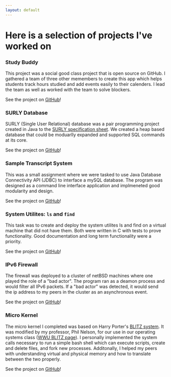 ```yaml
---
layout: default
---
```


<h1> Here is a selection of projects I've worked on </h1>

### Study Buddy

This project was a social good class project that is open source on GitHub. I gathered a team of three other memembers to create this app which helps students track hours studied and add events easily to their calenders. I lead the team as well as worked with the team to solve blockers.

See the project on [GitHub](https://github.com/roszakc/StudyBuddy)!

### SURLY Database

SURLY (Single User Relational) database was a pair programming project created in Java to the [SURLY specification sheet](./assets/pdf/SURLY-Specification.pdf). We created a heap based database that could be moduarlly expanded and supported SQL commands at its core. 

See the project on [GitHub](https://github.com/roszakc/ClassProjectCodeExamples/tree/master/DatabaseSURLYProject)!


### Sample Transcript System  

This was a small assignment where we were tasked to use Java Database Connectivity API (JDBC) to interface a mySQL database. The program was designed as a command line interface application and implmeneted good modularity and design. 

See the project on [GitHub](https://github.com/roszakc/ClassProjectCodeExamples/tree/master/database_programming)!

### System Utilites: `ls` and `find`

This task was to create and deploy the system utilites ls and find on a virtual machine that did not have them. Both were written in C with tests to prove functionality. Good documentation and long term functionality were a priority.

See the project on [GitHub](https://github.com/roszakc/ClassProjectCodeExamples/tree/master/CompSystemsII_SystemUtilites)!

### IPv6 Firewall

The firewall was deployed to a cluster of netBSD machines where one played the role of a "bad actor". The program ran as a deamon process and would filter all IPv6 packets. If a "bad actor" was detected, it would send the ip address to my peers in the cluster as an asynchronous event. 

See the project on [GitHub](https://github.com/roszakc/ClassProjectCodeExamples/tree/master/wfw)!


### Micro Kernel

The micro kernel I completed was based on Harry Porter's [BLITZ system](http://web.cecs.pdx.edu/~harry/Blitz/). It was modified by my professor, Phil Nelson, for our use in our operating systems class ([WWU BLITZ page](https://facultyweb.cs.wwu.edu/~phil/classes/blitz/)). I personally implemented the system calls necessary to run a simple bash shell which can execute scripts, create and delete files, and fork new processes. Additonally, I helped my peers with understanding virtual and physical memory and how to translate between the two properly. 

See the project on [GitHub](https://github.com/roszakc/ClassProjectCodeExamples/tree/master/microKernel)!



<!---

To add: 

Advent of code
Deadwood

--->
